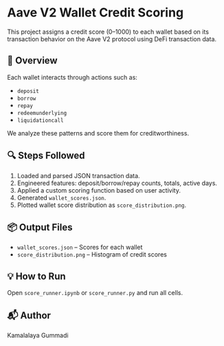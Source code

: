 # Aave V2 Wallet Credit Scoring

This project assigns a credit score (0–1000) to each wallet based on its transaction behavior on the Aave V2 protocol using DeFi transaction data.

## 🚀 Overview

Each wallet interacts through actions such as:
- `deposit`
- `borrow`
- `repay`
- `redeemunderlying`
- `liquidationcall`

We analyze these patterns and score them for creditworthiness.

## 🔍 Steps Followed

1. Loaded and parsed JSON transaction data.
2. Engineered features: deposit/borrow/repay counts, totals, active days.
3. Applied a custom scoring function based on user activity.
4. Generated `wallet_scores.json`.
5. Plotted wallet score distribution as `score_distribution.png`.

## 📦 Output Files

- `wallet_scores.json` – Scores for each wallet
- `score_distribution.png` – Histogram of credit scores

## 💡 How to Run

Open `score_runner.ipynb` or `score_runner.py` and run all cells.

## 📬 Author

Kamalalaya Gummadi
